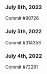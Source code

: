 ### July 8th, 2022

Commit #90726

### July 5th, 2022

Commit #314353


### July 4th, 2022

Commit #72281
